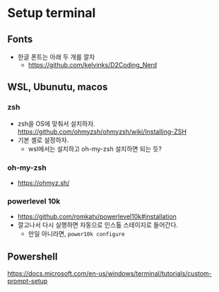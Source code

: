 # Setup terminal 

## Fonts 

- 한글 폰트는 아래 두 개를 깔자 
    + https://github.com/kelvinks/D2Coding_Nerd   

## WSL, Ubunutu, macos 

### zsh 

- zsh을 OS에 맞춰서 설치하자. https://github.com/ohmyzsh/ohmyzsh/wiki/Installing-ZSH
- 기본 셸로 설정하자. 
    + wsl에서는 설치하고 oh-my-zsh 설치하면 되는 듯? 
    
### oh-my-zsh 

- https://ohmyz.sh/

### powerlevel 10k 

- https://github.com/romkatv/powerlevel10k#installation
- 깔고나서 다시 실행하면 자동으로 인스톨 스테이지로 들어간다. 
    + 만일 아니라면, `power10k configure`

## Powershell 

https://docs.microsoft.com/en-us/windows/terminal/tutorials/custom-prompt-setup
